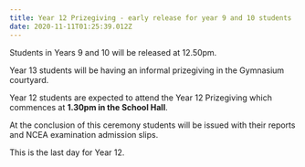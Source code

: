 ```yaml
---
title: Year 12 Prizegiving - early release for year 9 and 10 students
date: 2020-11-11T01:25:39.012Z
---
```

Students in Years 9 and 10 will be released at 12.50pm. 

Year 13 students will be having an informal prizegiving in the Gymnasium courtyard. 

Year 12 students are expected to attend the Year 12 Prizegiving which commences at **1.30pm in the School Hall**.  

At the conclusion of this ceremony students will be issued with their reports and NCEA examination admission slips. 

This is the last day for Year 12.
